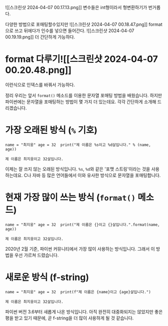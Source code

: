 ![[스크린샷 2024-04-07 00.17.13.png]]
변수들은 int형이라서 형변환하기가 번거롭다.

다양한 방법으로 포매팅할수있지만
![[스크린샷 2024-04-07 00.18.47.png]]
format으로 쓰고 뒤에다가 인수를 넣으면 들어간다.
![[스크린샷 2024-04-07 00.19.19.png]]
더 간단하게 가능하다.



# format 다루기![[스크린샷 2024-04-07 00.20.48.png]]
이런식으로 인덱스를 바꿔서 가능하다.


정리 
우리는 앞서 `format()` 메소드를 이용한 문자열 포매팅 방법을 배웠습니다. 하지만 파이썬에는 문자열을 포매팅하는 방법이 몇 가지 더 있는데요. 각각 간단하게 소개해 드리겠습니다.

# 가장 오래된 방식 (**`%`** 기호)

`name = "최지웅" age = 32  print("제 이름은 %s이고 %d살입니다." % (name, age))`

`제 이름은 최지웅이고 32살입니다.`

이제는 잘 쓰지 않는 오래된 방식입니다. `%s`, `%d`와 같은 '포맷 스트링'이라는 것을 사용하는데요. C나 자바 등 많은 언어들에서 이와 유사한 방식으로 문자열을 포매팅합니다.

# 현재 가장 많이 쓰는 방식 (**`format()`** 메소드)

`name = "최지웅" age = 32  print("제 이름은 {}이고 {}살입니다.".format(name, age))`

`제 이름은 최지웅이고 32살입니다.`

2020년 2월 기준, 파이썬 커뮤니티에서 가장 많이 사용하는 방식입니다. 그래서 이 방법을 우선 가르쳐 드렸습니다.

# 새로운 방식 (f-string)

`name = "최지웅" age = 32  print(f"제 이름은 {name}이고 {age}살입니다.")`

`제 이름은 최지웅이고 32살입니다.`

파이썬 버전 3.6부터 새롭게 나온 방식입니다. 아직 완전히 대중화되지는 않았지만 좋은 평을 받고 있기 때문에, 곧 f-string을 더 많이 사용하게 될 것 같습니다.